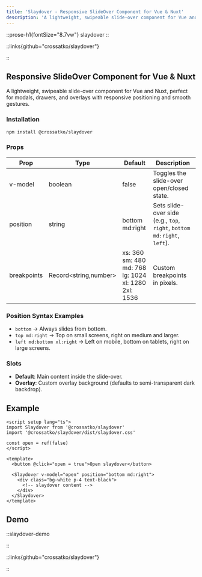 ```yaml
---
title: 'Slaydover - Responsive SlideOver Component for Vue & Nuxt'
description: 'A lightweight, swipeable slide-over component for Vue and Nuxt, perfect for modals, drawers, and overlays with responsive positioning and smooth gestures.'
---
```


::prose-h1{fontSize="8.7vw"}
slaydover
::

::links{github="crossatko/slaydover"}

::

## Responsive SlideOver Component for Vue & Nuxt

A lightweight, swipeable slide-over component for Vue and Nuxt, perfect for modals, drawers, and overlays with responsive positioning and smooth gestures.

### Installation

```bash
npm install @crossatko/slaydover
```

### Props

| Prop        | Type                  | Default                                                                          | Description                                                                    |
| ----------- | --------------------- | -------------------------------------------------------------------------------- | ------------------------------------------------------------------------------ |
| v-model     | boolean               | false                                                                            | Toggles the slide-over open/closed state.                                      |
| position    | string                | bottom md:right                                                                  | Sets slide-over side <br /> (e.g., `top`, `right`, `bottom md:right`, `left`). |
| breakpoints | Record<string,number> | xs: 360<br />sm: 480<br /> md: 768<br /> lg: 1024<br /> xl: 1280<br /> 2xl: 1536 | Custom breakpoints in pixels.                                                  |

### Position Syntax Examples

- `bottom` → Always slides from bottom.
- `top md:right` → Top on small screens, right on medium and larger.
- `left md:bottom xl:right` → Left on mobile, bottom on tablets, right on large screens.

### Slots

- **Default**: Main content inside the slide-over.
- **Overlay**: Custom overlay background (defaults to semi-transparent dark backdrop).

## Example

```vue
<script setup lang="ts">
import Slaydover from '@crossatko/slaydover'
import '@crossatko/slaydover/dist/slaydover.css'

const open = ref(false)
</script>

<template>
  <button @click="open = true">Open slaydover</button>

  <Slaydover v-model="open" position="bottom md:right">
    <div class="bg-white p-4 text-black">
      <!-- slaydover content -->
    </div>
  </Slaydover>
</template>
```

## Demo

::slaydover-demo

::

::links{github="crossatko/slaydover"}

::
